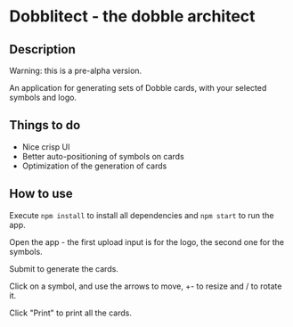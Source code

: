# Dobblitect - the dobble architect

## Description
Warning: this is a pre-alpha version.

An application for generating sets of Dobble cards, with your selected symbols and logo.

## Things to do
- Nice crisp UI
- Better auto-positioning of symbols on cards
- Optimization of the generation of cards

## How to use
Execute `npm install` to install all dependencies and `npm start` to run the app.

Open the app - the first upload input is for the logo, the second one for the symbols.

Submit to generate the cards.

Click on a symbol, and use the arrows to move, +- to resize and / to rotate it.

Click "Print" to print all the cards.
